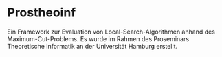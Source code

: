 # Prostheoinf
Ein Framework zur Evaluation von Local-Search-Algorithmen anhand des Maximum-Cut-Problems. Es wurde im Rahmen des Proseminars Theoretische Informatik an der Universität Hamburg erstellt.
